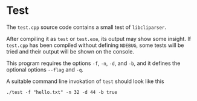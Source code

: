 # Test 

The `test.cpp` source code contains a small test of `libcliparser`.

After compiling it as `test` or `test.exe`, its output may show some insight. If `test.cpp` has been compiled without defining `NDEBUG`, some tests will be tried and their output will be shown on the console.

This program requires the options `-f`, `-n`, `-d`, and `-b`, and it defines the optional options `--flag` and `-q`.

A suitable command line invokation of `test` should look like this

    ./test -f "hello.txt" -n 32 -d 44 -b true

